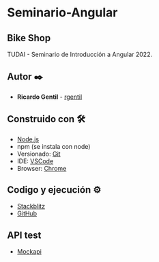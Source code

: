 # Seminario-Angular

## Bike Shop

TUDAI - Seminario de Introducción a Angular 2022.

## Autor ✒️

* **Ricardo Gentil** - [rgentil](https://github.com/rgentil)

## Construido con 🛠️

* [Node.js](https://nodejs.org/en/)
* npm (se instala con node)
* Versionado: [Git](https://git-scm.com/)
* IDE: [VSCode](https://code.visualstudio.com/) 
* Browser: [Chrome](https://www.google.com/chrome/browser/index.html)

## Codigo y ejecución ⚙️

* [Stackblitz](https://stackblitz.com/edit/angular-ivy-f5swq2)
* [GitHub](https://github.com/rgentil/Seminario_Angular)

## API test

* [Mockapi](https://60be7ff7d03b43001792c8ed.mockapi.io/api/servicios)